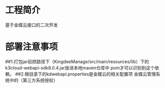 # 工程简介
基于金蝶云接口的二次开发

# 部署注意事项

##1.打包jar前把路径下（KingdeeManage/src/main/resources/lib）下的k3cloud-webapi-sdk8.0.4.jar放进本地maven仓库中 pom才可以识别到这个依赖。
##2.根目录下的kdwebapi.properties是金蝶云的相关配置项 金蝶云管理系统中的（第三方系统授权）
